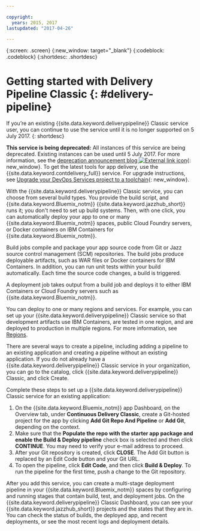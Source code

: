 ```yaml
---

copyright:
  years: 2015, 2017
lastupdated: "2017-04-26"

---
```



{:screen: .screen}
{:new_window: target="_blank"}
{:codeblock: .codeblock}
{:shortdesc: .shortdesc}

# Getting started with Delivery Pipeline Classic {: #delivery-pipeline}  


If you’re an existing {{site.data.keyword.deliverypipeline}} Classic service user, you can continue to use the service until it is no longer supported on 5 July 2017.
{: shortdesc}


**This service is being deprecated:**  All instances of this service are being deprecated. Existing instances can be used until 5 July 2017. For more information, see the [deprecation announcement blog ![External link icon](../../icons/launch-glyph.svg "External link icon")](https://www.ibm.com/blogs/bluemix/2017/04/delivery-pipeline-retirement/){: new_window}. To get the latest tools for app delivery, use the {{site.data.keyword.contdelivery_full}} service. For upgrade instructions, see [Upgrade your DevOps Services project to a toolchain](/docs/services/ContinuousDelivery/upgrade_projects.html){: new_window}.

With the {{site.data.keyword.deliverypipeline}} Classic service, you can choose from several build types. You provide the build script, and {{site.data.keyword.Bluemix_notm}} {{site.data.keyword.jazzhub_short}} runs it; you don't need to set up build systems. Then, with one click, you can automatically deploy your app to one or many {{site.data.keyword.Bluemix_notm}} spaces, public Cloud Foundry servers, or Docker containers on IBM Containers for {{site.data.keyword.Bluemix_notm}}.  

Build jobs compile and package your app source code from Git or Jazz source control management (SCM) repositories. The build jobs produce deployable artifacts, such as WAR files or Docker containers for IBM Containers. In addition, you can run unit tests within your build automatically. Each time the source code changes, a build is triggered.

A deployment job takes output from a build job and deploys it to either IBM Containers or Cloud Foundry servers such as {{site.data.keyword.Bluemix_notm}}.  

You can deploy to one or many regions and services. For example, you can set up your {{site.data.keyword.deliverypipeline}} Classic service so that development artifacts use IBM Containers, are tested in one region, and are deployed to production in multiple regions. For more information, see [Regions](/docs/overview/whatisbluemix.html#ov_intro_reg).

There are several ways to create a pipeline, including adding a pipeline to an existing application and creating a pipeline without an existing application. If you do not already have a {{site.data.keyword.deliverypipeline}} Classic service in your organization, you can go to the catalog, click {{site.data.keyword.deliverypipeline}} Classic, and click Create.

Complete these steps to set up a {{site.data.keyword.deliverypipeline}} Classic service for an existing application:    

1. On the {{site.data.keyword.Bluemix_notm}} app Dashboard, on the Overview tab, under **Continuous Delivery Classic**, create a Git-hosted project for the app by clicking **Add Git Repo And Pipeline** or **Add Git**, depending on the context.
1. Make sure that the **Populate the repo with the starter app package and enable the Build & Deploy pipeline** check box is selected and then click **CONTINUE**. You may need to verify your e-mail address to proceed.  
1. After your Git repository is created, click **CLOSE**. The Add Git button is replaced by an Edit Code button and your Git URL.  
1. To open the pipeline, click **Edit Code**, and then click **Build & Deploy**. To run the pipeline for the first time, push a change to the Git repository.

After you add this service, you can create a multi-stage deployment pipeline in your {{site.data.keyword.Bluemix_notm}} spaces by configuring and running stages that contain build, test, and deployment jobs. On the {{site.data.keyword.deliverypipeline}} Classic Dashboard, you can see your {{site.data.keyword.jazzhub_short}} projects and the states that they are in. You can check the status of builds, the deployed app, and recent deployments, or see the most recent logs and deployment details.  
